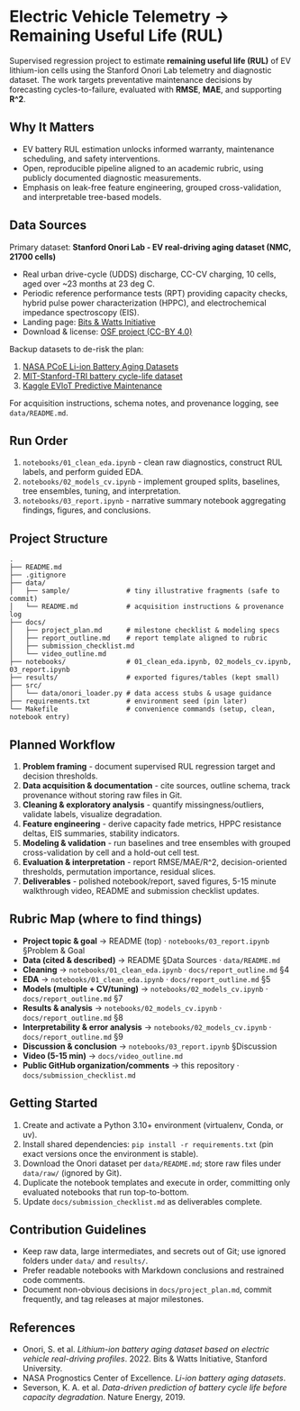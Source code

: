 # Electric Vehicle Telemetry -> Remaining Useful Life (RUL)

Supervised regression project to estimate **remaining useful life (RUL)** of EV lithium-ion cells using the Stanford Onori Lab telemetry and diagnostic dataset. The work targets preventative maintenance decisions by forecasting cycles-to-failure, evaluated with **RMSE**, **MAE**, and supporting **R^2**.

## Why It Matters
- EV battery RUL estimation unlocks informed warranty, maintenance scheduling, and safety interventions.
- Open, reproducible pipeline aligned to an academic rubric, using publicly documented diagnostic measurements.
- Emphasis on leak-free feature engineering, grouped cross-validation, and interpretable tree-based models.

## Data Sources
Primary dataset: **Stanford Onori Lab - EV real-driving aging dataset (NMC, 21700 cells)**
- Real urban drive-cycle (UDDS) discharge, CC-CV charging, 10 cells, aged over ~23 months at 23 deg C.
- Periodic reference performance tests (RPT) providing capacity checks, hybrid pulse power characterization (HPPC), and electrochemical impedance spectroscopy (EIS).
- Landing page: [Bits & Watts Initiative](https://bitsandwatts.stanford.edu/publications/journal-article/lithium-ion-battery-aging-dataset-based-electric-vehicle-real-driving)
- Download & license: [OSF project (CC-BY 4.0)](https://osf.io/qsabn/?view_only=2a03b6c78ef14922a3e244f3d549de78)

Backup datasets to de-risk the plan:
1. [NASA PCoE Li-ion Battery Aging Datasets](https://data.nasa.gov/dataset/li-ion-battery-aging-datasets)
2. [MIT-Stanford-TRI battery cycle-life dataset](https://www.tri.global/research/data-driven-prediction-battery-cycle-life-capacity-degradation)
3. [Kaggle EVIoT Predictive Maintenance](https://www.kaggle.com/datasets/datasetengineer/eviot-predictivemaint-dataset)

For acquisition instructions, schema notes, and provenance logging, see `data/README.md`.

## Run Order
1. `notebooks/01_clean_eda.ipynb` - clean raw diagnostics, construct RUL labels, and perform guided EDA.
2. `notebooks/02_models_cv.ipynb` - implement grouped splits, baselines, tree ensembles, tuning, and interpretation.
3. `notebooks/03_report.ipynb` - narrative summary notebook aggregating findings, figures, and conclusions.

## Project Structure
```
.
├── README.md
├── .gitignore
├── data/
│   ├── sample/              # tiny illustrative fragments (safe to commit)
│   └── README.md            # acquisition instructions & provenance log
├── docs/
│   ├── project_plan.md      # milestone checklist & modeling specs
│   ├── report_outline.md    # report template aligned to rubric
│   ├── submission_checklist.md
│   └── video_outline.md
├── notebooks/               # 01_clean_eda.ipynb, 02_models_cv.ipynb, 03_report.ipynb
├── results/                 # exported figures/tables (kept small)
├── src/
│   └── data/onori_loader.py # data access stubs & usage guidance
├── requirements.txt         # environment seed (pin later)
└── Makefile                 # convenience commands (setup, clean, notebook entry)
```

## Planned Workflow
1. **Problem framing** - document supervised RUL regression target and decision thresholds.
2. **Data acquisition & documentation** - cite sources, outline schema, track provenance without storing raw files in Git.
3. **Cleaning & exploratory analysis** - quantify missingness/outliers, validate labels, visualize degradation.
4. **Feature engineering** - derive capacity fade metrics, HPPC resistance deltas, EIS summaries, stability indicators.
5. **Modeling & validation** - run baselines and tree ensembles with grouped cross-validation by cell and a hold-out cell test.
6. **Evaluation & interpretation** - report RMSE/MAE/R^2, decision-oriented thresholds, permutation importance, residual slices.
7. **Deliverables** - polished notebook/report, saved figures, 5-15 minute walkthrough video, README and submission checklist updates.

## Rubric Map (where to find things)
- **Project topic & goal** -> README (top) · `notebooks/03_report.ipynb` §Problem & Goal
- **Data (cited & described)** -> README §Data Sources · `data/README.md`
- **Cleaning** -> `notebooks/01_clean_eda.ipynb` · `docs/report_outline.md` §4
- **EDA** -> `notebooks/01_clean_eda.ipynb` · `docs/report_outline.md` §5
- **Models (multiple + CV/tuning)** -> `notebooks/02_models_cv.ipynb` · `docs/report_outline.md` §7
- **Results & analysis** -> `notebooks/02_models_cv.ipynb` · `docs/report_outline.md` §8
- **Interpretability & error analysis** -> `notebooks/02_models_cv.ipynb` · `docs/report_outline.md` §9
- **Discussion & conclusion** -> `notebooks/03_report.ipynb` §Discussion
- **Video (5-15 min)** -> `docs/video_outline.md`
- **Public GitHub organization/comments** -> this repository · `docs/submission_checklist.md`

## Getting Started
1. Create and activate a Python 3.10+ environment (virtualenv, Conda, or uv).
2. Install shared dependencies: `pip install -r requirements.txt` (pin exact versions once the environment is stable).
3. Download the Onori dataset per `data/README.md`; store raw files under `data/raw/` (ignored by Git).
4. Duplicate the notebook templates and execute in order, committing only evaluated notebooks that run top-to-bottom.
5. Update `docs/submission_checklist.md` as deliverables complete.

## Contribution Guidelines
- Keep raw data, large intermediates, and secrets out of Git; use ignored folders under `data/` and `results/`.
- Prefer readable notebooks with Markdown conclusions and restrained code comments.
- Document non-obvious decisions in `docs/project_plan.md`, commit frequently, and tag releases at major milestones.

## References
- Onori, S. et al. *Lithium-ion battery aging dataset based on electric vehicle real-driving profiles*. 2022. Bits & Watts Initiative, Stanford University.
- NASA Prognostics Center of Excellence. *Li-ion battery aging datasets*.
- Severson, K. A. et al. *Data-driven prediction of battery cycle life before capacity degradation*. Nature Energy, 2019.
